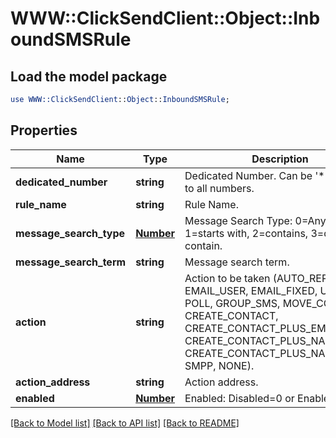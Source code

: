 # WWW::ClickSendClient::Object::InboundSMSRule

## Load the model package
```perl
use WWW::ClickSendClient::Object::InboundSMSRule;
```

## Properties
Name | Type | Description | Notes
------------ | ------------- | ------------- | -------------
**dedicated_number** | **string** | Dedicated Number. Can be &#39;*&#39; to apply to all numbers. | 
**rule_name** | **string** | Rule Name. | 
**message_search_type** | [**Number**](Number.md) | Message Search Type: 0&#x3D;Any message, 1&#x3D;starts with, 2&#x3D;contains, 3&#x3D;does not contain. | 
**message_search_term** | **string** | Message search term. | 
**action** | **string** | Action to be taken (AUTO_REPLY, EMAIL_USER, EMAIL_FIXED, URL, SMS, POLL, GROUP_SMS, MOVE_CONTACT, CREATE_CONTACT, CREATE_CONTACT_PLUS_EMAIL, CREATE_CONTACT_PLUS_NAME_EMAIL CREATE_CONTACT_PLUS_NAME, SMPP, NONE). | 
**action_address** | **string** | Action address. | 
**enabled** | [**Number**](Number.md) | Enabled: Disabled&#x3D;0 or Enabled&#x3D;1. | 

[[Back to Model list]](../README.md#documentation-for-models) [[Back to API list]](../README.md#documentation-for-api-endpoints) [[Back to README]](../README.md)


